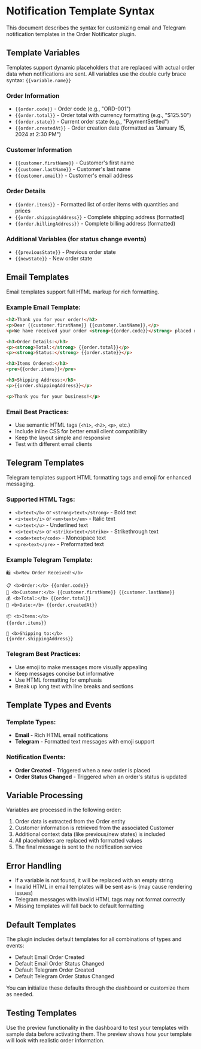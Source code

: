# Notification Template Syntax

This document describes the syntax for customizing email and Telegram notification templates in the Order Notificator plugin.

## Template Variables

Templates support dynamic placeholders that are replaced with actual order data when notifications are sent. All variables use the double curly brace syntax: `{{variable.name}}`

### Order Information
- `{{order.code}}` - Order code (e.g., "ORD-001")
- `{{order.total}}` - Order total with currency formatting (e.g., "$125.50")
- `{{order.state}}` - Current order state (e.g., "PaymentSettled")
- `{{order.createdAt}}` - Order creation date (formatted as "January 15, 2024 at 2:30 PM")

### Customer Information
- `{{customer.firstName}}` - Customer's first name
- `{{customer.lastName}}` - Customer's last name
- `{{customer.email}}` - Customer's email address

### Order Details
- `{{order.items}}` - Formatted list of order items with quantities and prices
- `{{order.shippingAddress}}` - Complete shipping address (formatted)
- `{{order.billingAddress}}` - Complete billing address (formatted)

### Additional Variables (for status change events)
- `{{previousState}}` - Previous order state
- `{{newState}}` - New order state

## Email Templates

Email templates support full HTML markup for rich formatting.

### Example Email Template:
```html
<h2>Thank you for your order!</h2>
<p>Dear {{customer.firstName}} {{customer.lastName}},</p>
<p>We have received your order <strong>{{order.code}}</strong> placed on {{order.createdAt}}.</p>

<h3>Order Details:</h3>
<p><strong>Total:</strong> {{order.total}}</p>
<p><strong>Status:</strong> {{order.state}}</p>

<h3>Items Ordered:</h3>
<pre>{{order.items}}</pre>

<h3>Shipping Address:</h3>
<p>{{order.shippingAddress}}</p>

<p>Thank you for your business!</p>
```

### Email Best Practices:
- Use semantic HTML tags (`<h1>`, `<h2>`, `<p>`, etc.)
- Include inline CSS for better email client compatibility
- Keep the layout simple and responsive
- Test with different email clients

## Telegram Templates

Telegram templates support HTML formatting tags and emoji for enhanced messaging.

### Supported HTML Tags:
- `<b>text</b>` or `<strong>text</strong>` - Bold text
- `<i>text</i>` or `<em>text</em>` - Italic text
- `<u>text</u>` - Underlined text
- `<s>text</s>` or `<strike>text</strike>` - Strikethrough text
- `<code>text</code>` - Monospace text
- `<pre>text</pre>` - Preformatted text

### Example Telegram Template:
```
🛍️ <b>New Order Received!</b>

📋 <b>Order:</b> {{order.code}}
👤 <b>Customer:</b> {{customer.firstName}} {{customer.lastName}}
💰 <b>Total:</b> {{order.total}}
📅 <b>Date:</b> {{order.createdAt}}

📦 <b>Items:</b>
{{order.items}}

📍 <b>Shipping to:</b>
{{order.shippingAddress}}
```

### Telegram Best Practices:
- Use emoji to make messages more visually appealing
- Keep messages concise but informative
- Use HTML formatting for emphasis
- Break up long text with line breaks and sections

## Template Types and Events

### Template Types:
- **Email** - Rich HTML email notifications
- **Telegram** - Formatted text messages with emoji support

### Notification Events:
- **Order Created** - Triggered when a new order is placed
- **Order Status Changed** - Triggered when an order's status is updated

## Variable Processing

Variables are processed in the following order:
1. Order data is extracted from the Order entity
2. Customer information is retrieved from the associated Customer
3. Additional context data (like previous/new states) is included
4. All placeholders are replaced with formatted values
5. The final message is sent to the notification service

## Error Handling

- If a variable is not found, it will be replaced with an empty string
- Invalid HTML in email templates will be sent as-is (may cause rendering issues)
- Telegram messages with invalid HTML tags may not format correctly
- Missing templates will fall back to default formatting

## Default Templates

The plugin includes default templates for all combinations of types and events:
- Default Email Order Created
- Default Email Order Status Changed  
- Default Telegram Order Created
- Default Telegram Order Status Changed

You can initialize these defaults through the dashboard or customize them as needed.

## Testing Templates

Use the preview functionality in the dashboard to test your templates with sample data before activating them. The preview shows how your template will look with realistic order information.
